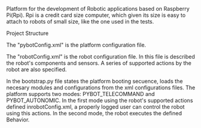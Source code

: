 Platform for the development of Robotic applications based on Raspberry Pi(Rpi). Rpi is a credit card size computer, which given its size is easy to attach to robots of small size, like the one used in the tests. 

Project Structure

The "pybotConfig.xml"  is the platform configuration file.

The "robotConfig.xml" is the robot configuration file. In this file is described the robot's components and sensors. A series of supported actions by the robot are also specified.

In the bootstrap.py file states the platform booting secuence, loads the necesary modules and configurations from the xml configurations files. The platform supports two modes: PYBOT_TELECOMMAND and PYBOT_AUTONOMIC. In the first mode using the robot's supported actions defined inrobotConfig.xml, a properly logged user can control the robot using this actions. In the second mode, the robot executes the defined Behavior.

